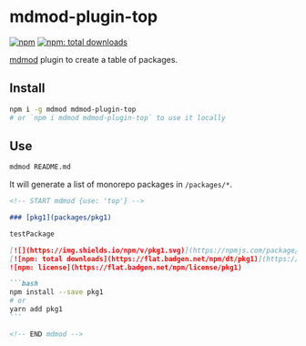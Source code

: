 # mdmod-plugin-top

[![npm](https://flat.badgen.net/npm/v/mdmod-plugin-top)][npm-url]
[![npm: total downloads](https://flat.badgen.net/npm/dt/mdmod-plugin-top)][npm-url]

[npm-url]: https://npmjs.org/package/mdmod-plugin-top

[mdmod](https://github.com/uetchy/mdmod) plugin to create a table of packages.

## Install

```bash
npm i -g mdmod mdmod-plugin-top
# or `npm i mdmod mdmod-plugin-top` to use it locally
```

## Use

```bash
mdmod README.md
```

It will generate a list of monorepo packages in `/packages/*`.

````md
<!-- START mdmod {use: 'top'} -->

### [pkg1](packages/pkg1)

testPackage

[![](https://img.shields.io/npm/v/pkg1.svg)](https://npmjs.com/package/pkg1)
[![npm: total downloads](https://flat.badgen.net/npm/dt/pkg1)](https://npmjs.com/package/pkg1)
![npm: license](https://flat.badgen.net/npm/license/pkg1)

```bash
npm install --save pkg1
# or
yarn add pkg1
```

<!-- END mdmod -->
````
